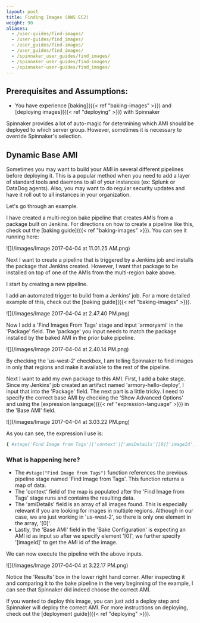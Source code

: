 ```yaml
---
layout: post
title: Finding Images (AWS EC2)
weight: 90
aliases:
  - /user-guides/find-images/
  - /user-guides/find_images/
  - /user_guides/find-images/
  - /user_guides/find_images/
  - /spinnaker_user_guides/find_images/
  - /spinnaker_user_guides/find-images/
  - /spinnaker-user-guides/find_images/
---
```


## Prerequisites and Assumptions:

- You have experience [baking]({{< ref "baking-images" >}}) and [deploying images]({{< ref "deploying" >}}) with Spinnaker

Spinnaker provides a lot of auto-magic for determining which AMI should be deployed to which server group. However, sometimes it is necessary to override Spinnaker's selection.

## Dynamic Base AMI

Sometimes you may want to build your AMI in several different pipelines before deploying it. This is a popular method when you need to add a layer of standard tools and daemons to all of your instances (ex: Splunk or DataDog agents). Also, you may want to do regular security updates and have it roll out to all instances in your organization.

Let's go through an example.


I have created a multi-region bake pipeline that creates AMIs from a package built on Jenkins. For directions on how to create a pipeline like this, check out the [baking guide]({{< ref "baking-images" >}}). You can see it running here:

![](/images/Image 2017-04-04 at 11.01.25 AM.png)


Next I want to create a pipeline that is triggered by a Jenkins job and installs the package that Jenkins created. However, I want that package to be installed on top of one of the AMIs from the multi-region bake above.


I start by creating a new pipeline.


I add an automated trigger to build from a Jenkins' job. For a more detailed example of this, check out the [baking guide]({{< ref "baking-images" >}}).

![](/images/Image 2017-04-04 at 2.47.40 PM.png)


Now I add a 'Find Images From Tags' stage and input 'armoryami' in the 'Package' field. The 'package' you input needs to match the package installed by the baked AMI in the prior bake pipeline.

![](/images/Image 2017-04-04 at 2.40.14 PM.png)

By checking the 'us-west-2' checkbox, I am telling Spinnaker to find images in only that regions and make it available to the rest of the pipeline.


Next I want to add my own package to this AMI. First, I add a bake stage. Since my Jenkins' job created an artifact named 'armory-hello-deploy', I input that into the 'Package' field. The next part is a little tricky. I need to specify the correct base AMI by checking the 'Show Advanced Options' and using the [expression language]({{< ref "expression-language" >}}) in the 'Base AMI' field.


![](/images/Image 2017-04-04 at 3.03.22 PM.png)

As you can see, the expression I use is:

```bash
{ #stage('Find Image from Tags')['context']['amiDetails'][0]['imageId'] }
```

### What is happening here?

- The `#stage("Find Image from Tags")` function references the previous pipeline stage named 'Find Image from Tags'. This function returns a map of data.
- The 'context' field of the map is populated after the 'Find Image from Tags' stage runs and contains the resulting data.
- The 'amiDetails' field is an array of all images found. This is especially relevant if you are looking for images in multiple regions. Although in our case, we are just working in 'us-west-2', so there is only one element in the array, '[0]'.
- Lastly, the 'Base AMI' field in the 'Bake Configuration' is expecting an AMI id as input so after we specify element '[0]', we further specify '[imageId]' to get the AMI id of the image.


We can now execute the pipeline with the above inputs.

![](/images/Image 2017-04-04 at 3.22.17 PM.png)

Notice the 'Results' box in the lower right hand corner. After inspecting it and comparing it to the bake pipeline in the very beginning of the example, I can see that Spinnaker did indeed choose the correct AMI.

If you wanted to deploy this image, you can just add a deploy step and Spinnaker will deploy the correct AMI. For more instructions on deploying, check out the [deployment guide]({{< ref "deploying" >}}).

